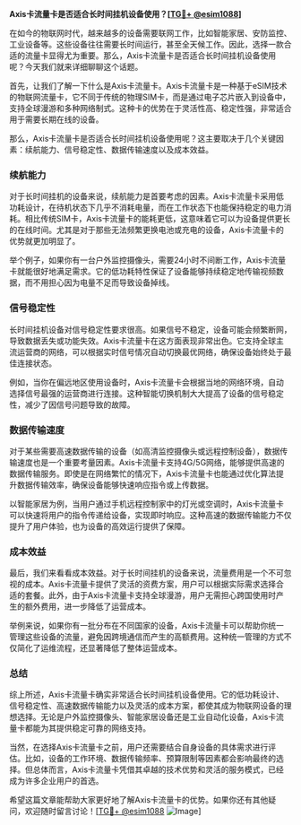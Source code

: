 **Axis卡流量卡是否适合长时间挂机设备使用？[[TG💪+ @esim1088](https://t.me/s/esim1088)]**

在如今的物联网时代，越来越多的设备需要联网工作，比如智能家居、安防监控、工业设备等。这些设备往往需要长时间运行，甚至全天候工作。因此，选择一款合适的流量卡显得尤为重要。那么，Axis卡流量卡是否适合长时间挂机设备使用呢？今天我们就来详细聊聊这个话题。

首先，让我们了解一下什么是Axis卡流量卡。Axis卡流量卡是一种基于eSIM技术的物联网流量卡，它不同于传统的物理SIM卡，而是通过电子芯片嵌入到设备中，支持全球漫游和多种网络制式。这种卡的优势在于灵活性高、稳定性强，非常适合用于需要长期在线的设备。

那么，Axis卡流量卡是否适合长时间挂机设备使用呢？这主要取决于几个关键因素：续航能力、信号稳定性、数据传输速度以及成本效益。

### **续航能力**

对于长时间挂机的设备来说，续航能力是首要考虑的因素。Axis卡流量卡采用低功耗设计，在待机状态下几乎不消耗电量，而在工作状态下也能保持稳定的电力消耗。相比传统SIM卡，Axis卡流量卡的能耗更低，这意味着它可以为设备提供更长的在线时间。尤其是对于那些无法频繁更换电池或充电的设备，Axis卡流量卡的优势就更加明显了。

举个例子，如果你有一台户外监控摄像头，需要24小时不间断工作，Axis卡流量卡就能很好地满足需求。它的低功耗特性保证了设备能够持续稳定地传输视频数据，而不用担心因为电量不足而导致设备掉线。

### **信号稳定性**

长时间挂机设备对信号稳定性要求很高。如果信号不稳定，设备可能会频繁断网，导致数据丢失或功能失效。Axis卡流量卡在这方面表现非常出色。它支持全球主流运营商的网络，可以根据实时信号情况自动切换最优网络，确保设备始终处于最佳连接状态。

例如，当你在偏远地区使用设备时，Axis卡流量卡会根据当地的网络环境，自动选择信号最强的运营商进行连接。这种智能切换机制大大提高了设备的信号稳定性，减少了因信号问题导致的故障。

### **数据传输速度**

对于某些需要高速数据传输的设备（如高清监控摄像头或远程控制设备），数据传输速度也是一个重要考量因素。Axis卡流量卡支持4G/5G网络，能够提供高速的数据传输服务。即使是在网络繁忙的情况下，Axis卡流量卡也能通过优化算法提升数据传输效率，确保设备能够快速响应指令或上传数据。

以智能家居为例，当用户通过手机远程控制家中的灯光或空调时，Axis卡流量卡可以快速将用户的指令传递给设备，实现即时响应。这种高速的数据传输能力不仅提升了用户体验，也为设备的高效运行提供了保障。

### **成本效益**

最后，我们来看看成本效益。对于长时间挂机的设备来说，流量费用是一个不可忽视的成本。Axis卡流量卡提供了灵活的资费方案，用户可以根据实际需求选择合适的套餐。此外，由于Axis卡流量卡支持全球漫游，用户无需担心跨国使用时产生的额外费用，进一步降低了运营成本。

举例来说，如果你有一批分布在不同国家的设备，Axis卡流量卡可以帮助你统一管理这些设备的流量，避免因跨境通信而产生的高额费用。这种统一管理的方式不仅简化了运维流程，还显著降低了整体运营成本。

### **总结**

综上所述，Axis卡流量卡确实非常适合长时间挂机设备使用。它的低功耗设计、信号稳定性、高速数据传输能力以及灵活的成本方案，都使其成为物联网设备的理想选择。无论是户外监控摄像头、智能家居设备还是工业自动化设备，Axis卡流量卡都能为其提供稳定可靠的网络支持。

当然，在选择Axis卡流量卡之前，用户还需要结合自身设备的具体需求进行评估。比如，设备的工作环境、数据传输频率、预算限制等因素都会影响最终的选择。但总体而言，Axis卡流量卡凭借其卓越的技术优势和灵活的服务模式，已经成为许多企业用户的首选。

希望这篇文章能帮助大家更好地了解Axis卡流量卡的优势。如果你还有其他疑问，欢迎随时留言讨论！[[TG💪+ @esim1088](https://t.me/s/esim1088) ![Image](https://i.postimg.cc/4NQfJmqS/Snipaste-2025-05-13-00-14-12.png)]